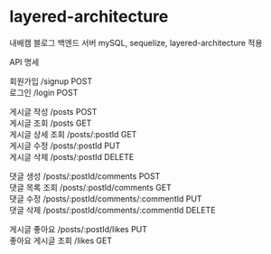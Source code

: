 # layered-architecture

내배캠 블로그 백엔드 서버 mySQL, sequelize, layered-architecture 적용

API 명세

회원가입 /signup POST  
로그인 /login POST  

게시글 작성 /posts POST  
게시글 조회 /posts GET  
게시글 상세 조회 /posts/:postId GET  
게시글 수정 /posts/:postId PUT  
게시글 삭제 /posts/:postId DELETE  

댓글 생성 /posts/:postId/comments POST  
댓글 목록 조회 /posts/:postId/comments GET  
댓글 수정 /posts/:postId/comments/:commentId PUT  
댓글 삭제 /posts/:postId/comments/:commentId DELETE  

게시글 좋아요 /posts/:postId/likes PUT  
좋아요 게시글 조회 /likes GET  
